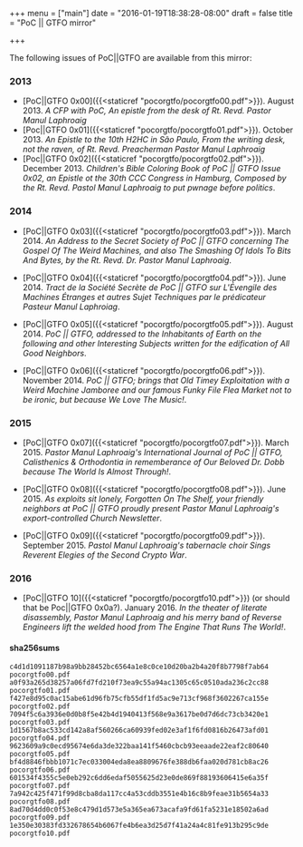 +++
menu = ["main"]
date = "2016-01-19T18:38:28-08:00"
draft = false
title = "PoC || GTFO mirror"

+++

The following issues of PoC||GTFO are available from this mirror:

### 2013

* [PoC||GTFO 0x00]({{<staticref "pocorgtfo/pocorgtfo00.pdf">}}). August 2013. _A CFP with PoC, An epistle from the desk of Rt. Revd. Pastor Manul Laphroaig_
* [Poc||GTFO 0x01]({{<staticref "pocorgtfo/pocorgtfo01.pdf">}}). October 2013. _An Epistle to the 10th H2HC in São Paulo, From the writing desk, not the raven, of Rt. Revd. Preacherman Pastor Manul Laphroaig_
* [Poc||GTFO 0x02]({{<staticref "pocorgtfo/pocorgtfo02.pdf">}}). December 2013. _Children's Bible Coloring Book of PoC || GTFO Issue 0x02, an Epistle ot the 30th CCC Congress in Hamburg, Composed by the Rt. Revd. Pastol Manul Laphroaig to put pwnage before politics_.

### 2014

* [PoC||GTFO 0x03]({{<staticref "pocorgtfo/pocorgtfo03.pdf">}}). March 2014. _An Address to the Secret Society of PoC || GTFO concerning The Gospel Of The Weird Machines, and also The Smashing Of Idols To Bits And Bytes, by the Rt. Revd. Dr. Pastor Manul Laphroaig_.

* [PoC||GTFO 0x04]({{<staticref "pocorgtfo/pocorgtfo04.pdf">}}). June 2014. _Tract de la Société Secrète de PoC || GTFO sur L'Évengile des Machines Étranges et autres Sujet Techniques par le prédicateur Pasteur Manul Laphroiag_.

* [PoC||GTFO 0x05]({{<staticref "pocorgtfo/pocorgtfo05.pdf">}}). August 2014. _PoC || GTFO, addressed to the Inhabitants of Earth on the following and other Interesting Subjects written for the edification of All Good Neighbors_.

* [PoC||GTFO 0x06]({{<staticref "pocorgtfo/pocorgtfo06.pdf">}}). November 2014. _PoC || GTFO; brings that Old Timey Exploitation with a Weird Machine Jamboree and our famous Funky File Flea Market not to be ironic, but because We Love The Music!_.

### 2015

* [PoC||GTFO 0x07]({{<staticref "pocorgtfo/pocorgtfo07.pdf">}}). March 2015. _Pastor Manul Laphroaig's International Journal of PoC || GTFO, Calisthenics & Orthodontia in rememberance of Our Beloved Dr. Dobb because The World Is Almost Through!_.

* [PoC||GTFO 0x08]({{<staticref "pocorgtfo/pocorgtfo08.pdf">}}). June 2015. _As exploits sit lonely, Forgotten On The Shelf, your friendly neighbors at PoC || GTFO proudly present Pastor Manul Laphroaig's export-controlled Church Newsletter_.

* [PoC||GTFO 0x09]({{<staticref "pocorgtfo/pocorgtfo09.pdf">}}). September 2015. _Pastol Manul Laphroaig's tabernacle choir Sings Reverent Elegies of the Second Crypto War_.

### 2016

* [PoC||GTFO 10]({{<staticref "pocorgtfo/pocorgtfo10.pdf">}}) (or should that be Poc||GTFO 0x0a?). January 2016. _In the theater of literate disassembly, Pastor Manul Laphroaig and his merry band of Reverse Engineers lift the welded hood from The Engine That Runs The World!_.

#### sha256sums

```
c4d1d1091187b98a9bb28452bc6564a1e8c0ce10d20ba2b4a20f8b7798f7ab64  pocorgtfo00.pdf
a0f93a265d38257a06fd7fd210f73ea9c55a94ac1305c65c0510ada236c2cc88  pocorgtfo01.pdf
f427e8d95c0ac15abe61d96fb75cfb55df1fd5ac9e713cf968f3602267ca155e  pocorgtfo02.pdf
7094f5c6a3936e0d0b8f5e42b4d1940413f568e9a3617be0d7d6dc73cb3420e1  pocorgtfo03.pdf
1d1567b8ac533cd142a8af560266ca60939fed02e3af1f6fd0816b26473afd01  pocorgtfo04.pdf
9623609a9c0ecd95674e6da3de322baa141f5460cbcb93eeaade22eaf2c80640  pocorgtfo05.pdf
bf4d8846fbbb1071c7ec033004eda8ea8809676fe388db6faa020d781cb8ac26  pocorgtfo06.pdf
601534f4355c5e0eb292c6dd6edaf5055625d23e0de869f88193606415e6a35f  pocorgtfo07.pdf
7a942c425f471f99d8cba8da117cc4a53cddb3551e4b16c8b9feae31b5654a33  pocorgtfo08.pdf
8ad70d4dd0c0f53e8c479d1d573e5a365ea673acafa9fd61fa5231e18502a6ad  pocorgtfo09.pdf
1e350e30383fd332678654b6067fe4b6ea3d25d7f41a24a4c81fe913b295c9de  pocorgtfo10.pdf
```
